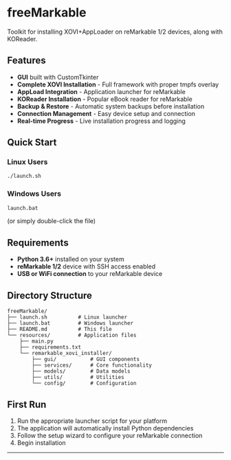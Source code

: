 # freeMarkable

Toolkit for installing XOVI+AppLoader on reMarkable 1/2 devices, along with KOReader.

## Features

- **GUI** built with CustomTkinter
- **Complete XOVI Installation** - Full framework with proper tmpfs overlay
- **AppLoad Integration** - Application launcher for reMarkable
- **KOReader Installation** - Popular eBook reader for reMarkable
- **Backup & Restore** - Automatic system backups before installation
- **Connection Management** - Easy device setup and connection
- **Real-time Progress** - Live installation progress and logging

## Quick Start

### Linux Users
```bash
./launch.sh
```

### Windows Users
```cmd
launch.bat
```
(or simply double-click the file)

## Requirements

- **Python 3.6+** installed on your system
- **reMarkable 1/2** device with SSH access enabled
- **USB or WiFi connection** to your reMarkable device

## Directory Structure

```
freeMarkable/
├── launch.sh          # Linux launcher
├── launch.bat         # Windows launcher
├── README.md          # This file
└── resources/         # Application files
    ├── main.py
    ├── requirements.txt
    └── remarkable_xovi_installer/
        ├── gui/           # GUI components
        ├── services/      # Core functionality
        ├── models/        # Data models
        ├── utils/         # Utilities
        └── config/        # Configuration
```

## First Run

1. Run the appropriate launcher script for your platform
2. The application will automatically install Python dependencies
3. Follow the setup wizard to configure your reMarkable connection
4. Begin installation

---

